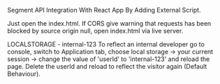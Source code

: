 Segment API Integration With React App By Adding External Script. 

Just open the index.html.
If CORS give warning that requests has been blocked by source origin null, open index.html via live server.

LOCALSTORAGE - internal-123
To reflect an internal developer go to console, switch to Application tab, choose local storage -> your current session -> change the value of 'userId' to 'internal-123' and reload the page.
Delete the userId and reload to reflect the visitor again (Default Behaviour). 